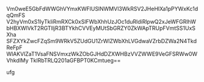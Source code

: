 Vm0weE5GbFdWWGhVYmxKWFlUSlNWMVl3WkRSV2JHeHlXa1pPYWxKc1dqQmFS
V2hyVm0xS1IyTkliRmRXCk0xSlFWbXhhUzJOc1duRldiRlpwQ2xJeWFGRlhW
bHBXWlVkT2RGTlljR3BTYkhCVVEyMUtSbGRZY0ZkWApTRUpFVmtSS1UxSXha
SFZXYkZwcFZqSm9WRkV5ZUdGU1ZrWlZWbXhLVGdwaVZrbDZWa2N4TkdReFpF
WlAKVlZaT1VsaFNSVmxzWkZObGJHdDZXWHBzVVZWWE9VeGFSRWw0WVhkdlMy
TklRbTRLQ201aGFBPT0KCmtueg==

ufg